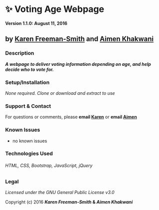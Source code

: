 # :sparkles: Voting Age Webpage

__Version 1.1.0: August 11, 2016__
## by [Karen Freeman-Smith](http://karenfreemansmith.github.io) and [Aimen Khakwani](http://aimenkhakwani.github.io)

### Description
__*A webpage to deliver voting information depending on age, and help decide who to vote for.*__


### Setup/Installation
*None required. Clone or download and extract to use*

### Support & Contact
For questions or comments, please __email [Karen](karenfreemansmith@gmail.com)__ or __email [Aimen](aimen.khakwani@hotmail.com)__

### Known Issues
* no known issues

### Technologies Used
###### HTML, CSS, Bootstrap, JavaScript, jQuery

### Legal
*Licensed under the GNU General Public License v3.0*

Copyright (c) 2016 **_Karen Freeman-Smith_ & _Aimen Khakwani_**
